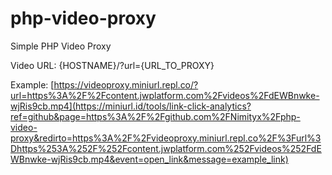 # php-video-proxy
Simple PHP Video Proxy

Video URL: {HOSTNAME}/?url={URL_TO_PROXY}

Example: [https://videoproxy.miniurl.repl.co/?url=https%3A%2F%2Fcontent.jwplatform.com%2Fvideos%2FdEWBnwke-wjRis9cb.mp4](https://miniurl.id/tools/link-click-analytics?ref=github&page=https%3A%2F%2Fgithub.com%2FNimityx%2Fphp-video-proxy&redirto=https%3A%2F%2Fvideoproxy.miniurl.repl.co%2F%3Furl%3Dhttps%253A%252F%252Fcontent.jwplatform.com%252Fvideos%252FdEWBnwke-wjRis9cb.mp4&event=open_link&message=example_link)
